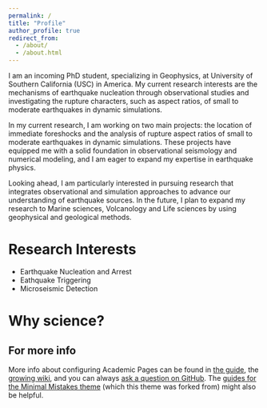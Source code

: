 ```yaml
---
permalink: /
title: "Profile"
author_profile: true
redirect_from: 
  - /about/
  - /about.html
---
```


I am an incoming PhD student, specializing in Geophysics, at University of Southern California (USC) in America. My current research interests are the mechanisms of earthquake nucleation through observational studies and investigating the rupture characters, such as aspect ratios, of small to moderate earthquakes in dynamic simulations.

In my current research, I am working on two main projects: the location of immediate foreshocks and the analysis of rupture aspect ratios of small to moderate earthquakes in dynamic simulations. These projects have equipped me with a solid foundation in observational seismology and numerical modeling, and I am eager to expand my expertise in earthquake physics.

Looking ahead, I am particularly interested in pursuing research that integrates observational and simulation approaches to advance our understanding of earthquake sources. In the future, I plan to expand my research to Marine sciences, Volcanology and Life sciences by using geophysical and geological methods.

Research Interests
======
- Earthquake Nucleation and Arrest
- Eathquake Triggering
- Microseismic Detection

Why science?
======



For more info
------
More info about configuring Academic Pages can be found in [the guide](https://academicpages.github.io/markdown/), the [growing wiki](https://github.com/academicpages/academicpages.github.io/wiki), and you can always [ask a question on GitHub](https://github.com/academicpages/academicpages.github.io/discussions). The [guides for the Minimal Mistakes theme](https://mmistakes.github.io/minimal-mistakes/docs/configuration/) (which this theme was forked from) might also be helpful.
